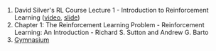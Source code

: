 1. David Silver's RL Course Lecture 1 - Introduction to Reinforcement Learning ([video](https://www.youtube.com/watch?v=2pWv7GOvuf0), [slide](https://davidstarsilver.wordpress.com/wp-content/uploads/2025/04/intro_rl.pdf))
2. Chapter 1: The Reinforcement Learning Problem - Reinforcement Learning: An Introduction - Richard S. Sutton and Andrew G. Barto
4. [Gymnasium](https://gymnasium.farama.org/)
